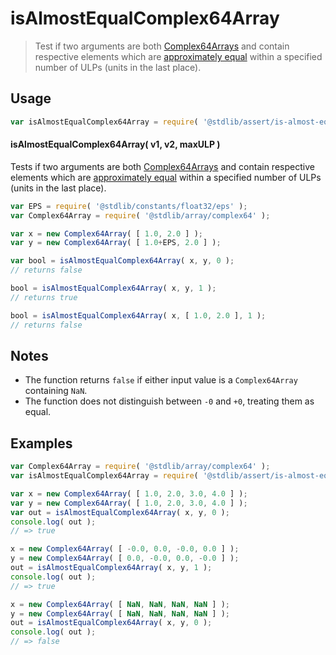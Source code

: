 <!--

@license Apache-2.0

Copyright (c) 2025 The Stdlib Authors.

Licensed under the Apache License, Version 2.0 (the "License");
you may not use this file except in compliance with the License.
You may obtain a copy of the License at

   http://www.apache.org/licenses/LICENSE-2.0

Unless required by applicable law or agreed to in writing, software
distributed under the License is distributed on an "AS IS" BASIS,
WITHOUT WARRANTIES OR CONDITIONS OF ANY KIND, either express or implied.
See the License for the specific language governing permissions and
limitations under the License.

-->

# isAlmostEqualComplex64Array

> Test if two arguments are both [Complex64Arrays][@stdlib/array/complex64] and contain respective elements which are [approximately equal][@stdlib/assert/is-almost-equal] within a specified number of ULPs (units in the last place).

<section class="usage">

## Usage

<!-- eslint-disable id-length -->

```javascript
var isAlmostEqualComplex64Array = require( '@stdlib/assert/is-almost-equal-complex64array' );
```

#### isAlmostEqualComplex64Array( v1, v2, maxULP )

Tests if two arguments are both [Complex64Arrays][@stdlib/array/complex64] and contain respective elements which are [approximately equal][@stdlib/assert/is-almost-equal] within a specified number of ULPs (units in the last place).

<!-- eslint-disable id-length -->

```javascript
var EPS = require( '@stdlib/constants/float32/eps' );
var Complex64Array = require( '@stdlib/array/complex64' );

var x = new Complex64Array( [ 1.0, 2.0 ] );
var y = new Complex64Array( [ 1.0+EPS, 2.0 ] );

var bool = isAlmostEqualComplex64Array( x, y, 0 );
// returns false

bool = isAlmostEqualComplex64Array( x, y, 1 );
// returns true

bool = isAlmostEqualComplex64Array( x, [ 1.0, 2.0 ], 1 );
// returns false
```

</section>

<!-- /.usage -->

<section class="notes">

## Notes

-   The function returns `false` if either input value is a `Complex64Array` containing `NaN`.
-   The function does not distinguish between `-0` and `+0`, treating them as equal.

</section>

<!-- /.notes -->

<section class="examples">

## Examples

<!-- eslint no-undef: "error" -->

<!-- eslint-disable id-length -->

```javascript
var Complex64Array = require( '@stdlib/array/complex64' );
var isAlmostEqualComplex64Array = require( '@stdlib/assert/is-almost-equal-complex64array' );

var x = new Complex64Array( [ 1.0, 2.0, 3.0, 4.0 ] );
var y = new Complex64Array( [ 1.0, 2.0, 3.0, 4.0 ] );
var out = isAlmostEqualComplex64Array( x, y, 0 );
console.log( out );
// => true

x = new Complex64Array( [ -0.0, 0.0, -0.0, 0.0 ] );
y = new Complex64Array( [ 0.0, -0.0, 0.0, -0.0 ] );
out = isAlmostEqualComplex64Array( x, y, 1 );
console.log( out );
// => true

x = new Complex64Array( [ NaN, NaN, NaN, NaN ] );
y = new Complex64Array( [ NaN, NaN, NaN, NaN ] );
out = isAlmostEqualComplex64Array( x, y, 0 );
console.log( out );
// => false
```

</section>

<!-- /.examples -->

<!-- Section for related `stdlib` packages. Do not manually edit this section, as it is automatically populated. -->

<section class="related">

</section>

<!-- /.related -->

<!-- Section for all links. Make sure to keep an empty line after the `section` element and another before the `/section` close. -->

<section class="links">

[@stdlib/array/complex64]: https://github.com/stdlib-js/stdlib/tree/develop/lib/node_modules/%40stdlib/array/complex64

[@stdlib/assert/is-almost-equal]: https://github.com/stdlib-js/stdlib/tree/develop/lib/node_modules/%40stdlib/assert/is-almost-equal

</section>

<!-- /.links -->
